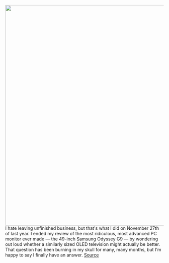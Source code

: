 <img src='https://cdn.vox-cdn.com/thumbor/_VxAECriRCxs_3FgrojVn5lxRbU=/0x0:2040x1360/1200x675/filters:focal(904x860:1230x1186)/cdn.vox-cdn.com/uploads/chorus_image/image/70258107/neo_g9_vs_lg_c1_oled.0.jpg' width='700px' /><br/>
I hate leaving unfinished business, but that's what I did on November 27th of last year. I ended my review of the most ridiculous, most advanced PC monitor ever made — the 49-inch Samsung Odyssey G9 — by wondering out loud whether a similarly sized OLED television might actually be better. That question has been burning in my skull for many, many months, but I'm happy to say I finally have an answer.
<a href='https://www.theverge.com/2021/12/11/22815110/lg-c1-48-oled-samsung-odyssey-neo-g9-review-monitor-tv'> Source <a/>